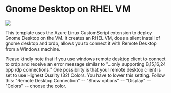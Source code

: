 # Gnome Desktop on RHEL VM

<a href="https://portal.azure.com/#create/Microsoft.Template/uri/https%3A%2F%2Fraw.githubusercontent.com%2F251744647%2Fazure-quickstart-templates%2Fmaster%2Frhel-desktop-gnome-rdp%2Fazuredeploy.json" target="_blank"><img src="http://azuredeploy.net/deploybutton.png"/></a>

This template uses the Azure Linux CustomScript extension to deploy Gnome Desktop on the VM. It creates an RHEL VM, does a silent install of gnome desktop and xrdp, allows you to connect it with Remote Desktop from a Windows machine.



Please kindly note that if you use windows remote desktop client to connect to xrdp and receive an error message similar to "…only supporting 8,15,16,24 bpp rdp connections." One possibility is that your remote desktop client is set to use Highest Quality (32) Colors.  You have to lower this setting. Follow this: "Remote Desktop Connection" -- "Show options" -- "Display" -- "Colors" -- choose the color. 
